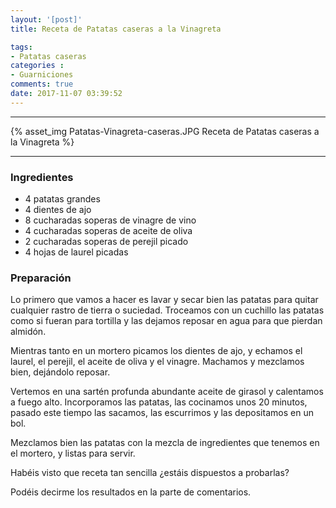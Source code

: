 ```yaml
---
layout: '[post]'
title: Receta de Patatas caseras a la Vinagreta

tags:
- Patatas caseras
categories :
- Guarniciones
comments: true
date: 2017-11-07 03:39:52
---
```

---
{% asset_img Patatas-Vinagreta-caseras.JPG Receta de Patatas caseras a la Vinagreta %}


---


### Ingredientes

- 4 patatas grandes
- 4 dientes de ajo
- 8 cucharadas soperas de vinagre de vino
- 4 cucharadas soperas de aceite de oliva
- 2 cucharadas soperas de perejil picado
- 4 hojas de laurel picadas

### Preparación

Lo primero que vamos a hacer es lavar y secar bien las patatas para quitar cualquier rastro de tierra o suciedad. Troceamos con un cuchillo las patatas como si fueran para tortilla y las dejamos reposar en agua para que pierdan almidón.

Mientras tanto en un mortero picamos los dientes de ajo, y echamos el laurel, el perejil, el aceite de oliva y el vinagre. Machamos y mezclamos bien, dejándolo reposar.

Vertemos en una sartén profunda abundante aceite de girasol y calentamos a fuego alto. Incorporamos las patatas, las cocinamos unos 20 minutos, pasado este tiempo las sacamos, las escurrimos y las depositamos en un bol.

Mezclamos bien las patatas con la mezcla de ingredientes que tenemos en el mortero, y listas para servir.

 Habéis visto que receta tan sencilla ¿estáis dispuestos a probarlas?

 Podéis decirme los resultados en la parte de comentarios.
